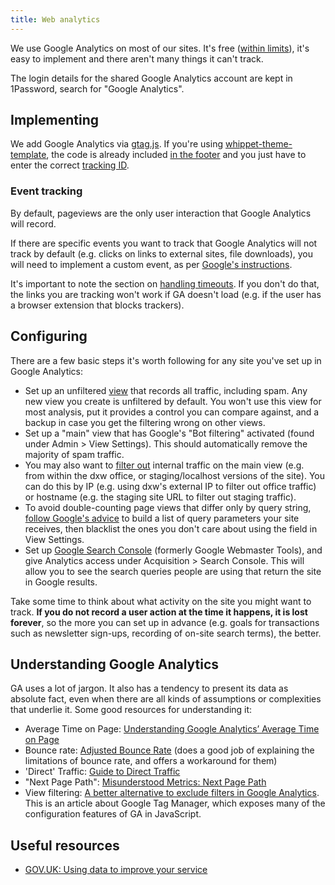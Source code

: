 ```yaml
---
title: Web analytics
---
```


We use Google Analytics on most of our sites. It's free
([within limits](https://support.google.com/analytics/answer/1070983?hl=en)),
it's easy to implement and there aren't many things it can't track.

The login details for the shared Google Analytics account are kept in 1Password,
search for "Google Analytics".

## Implementing

We add Google Analytics via
[gtag.js](https://developers.google.com/analytics/devguides/collection/gtagjs/).
If you're using
[whippet-theme-template](https://github.com/dxw/whippet-theme-template), the
code is already included
[in the footer](https://github.com/dxw/whippet-theme-template/blob/master/app/Theme/Analytics.php)
and you just have to enter the correct
[tracking ID](https://support.google.com/analytics/answer/1008080?hl=en).

### Event tracking

By default, pageviews are the only user interaction that Google Analytics will
record.

If there are specific events you want to track that Google Analytics will not
track by default (e.g. clicks on links to external sites, file downloads), you
will need to implement a custom event, as per
[Google's instructions](https://developers.google.com/analytics/devguides/collection/gtagjs/sending-data).

It's important to note the section on
[handling timeouts](https://developers.google.com/analytics/devguides/collection/gtagjs/sending-data#handle_timeouts).
If you don't do that, the links you are tracking won't work if GA doesn't load
(e.g. if the user has a browser extension that blocks trackers).

## Configuring

There are a few basic steps it's worth following for any site you've set up in
Google Analytics:

- Set up an unfiltered
  [view](https://support.google.com/analytics/answer/1009714?hl=en-GB&ref_topic=6014102)
  that records all traffic, including spam. Any new view you create is
  unfiltered by default. You won't use this view for most analysis, put it
  provides a control you can compare against, and a backup in case you get the
  filtering wrong on other views.
- Set up a "main" view that has Google's "Bot filtering" activated (found under
  Admin > View Settings). This should automatically remove the majority of spam
  traffic.
- You may also want to
  [filter out](https://support.google.com/analytics/answer/1033162?hl=en)
  internal traffic on the main view (e.g. from within the dxw office, or
  staging/localhost versions of the site). You can do this by IP (e.g. using
  dxw's external IP to filter out office traffic) or hostname (e.g. the staging
  site URL to filter out staging traffic).
- To avoid double-counting page views that differ only by query string,
  [follow Google's advice](https://support.google.com/analytics/answer/1009671?hl=en)
  to build a list of query parameters your site receives, then blacklist the
  ones you don't care about using the field in View Settings.
- Set up [Google Search Console](https://search.google.com/search-console/about)
  (formerly Google Webmaster Tools), and give Analytics access under
  Acquisition > Search Console. This will allow you to see the search queries
  people are using that return the site in Google results.

Take some time to think about what activity on the site you might want to track.
**If you do not record a user action at the time it happens, it is lost
forever**, so the more you can set up in advance (e.g. goals for transactions
such as newsletter sign-ups, recording of on-site search terms), the better.

## Understanding Google Analytics

GA uses a lot of jargon. It also has a tendency to present its data as absolute
fact, even when there are all kinds of assumptions or complexities that underlie
it. Some good resources for understanding it:

- Average Time on Page:
  [Understanding Google Analytics’ Average Time on Page](https://blog.quiet.ly/insights/understanding-google-analytics-average-time-on-page/)
- Bounce rate: [Adjusted Bounce Rate](https://moz.com/blog/adjusted-bounce-rate)
  (does a good job of explaining the limitations of bounce rate, and offers a
  workaround for them)
- 'Direct' Traffic:
  [Guide to Direct Traffic](https://moz.com/blog/guide-to-direct-traffic-google-analytics)
- "Next Page Path":
  [Misunderstood Metrics: Next Page Path](https://help.analyticsedge.com/googleanalytics/misunderstood-metrics-next-page-path/)
- View filtering:
  [A better alternative to exclude filters in Google Analytics](https://www.lunametrics.com/blog/2017/08/10/a-better-alternative-to-exclude-filters-in-google-analytics/).
  This is an article about Google Tag Manager, which exposes many of the
  configuration features of GA in JavaScript.

## Useful resources

- [GOV.UK: Using data to improve your service](https://www.gov.uk/service-manual/measuring-success/using-data-to-improve-your-service-an-introduction)
